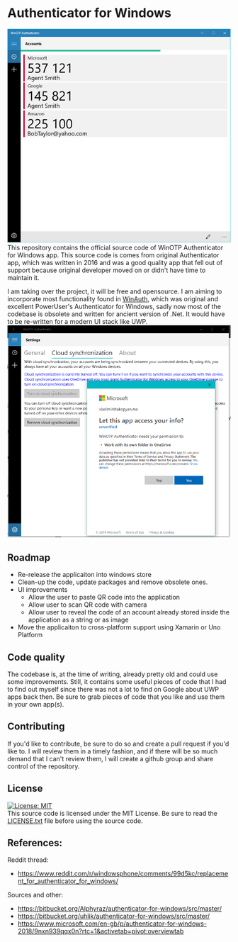 # Authenticator for Windows
![Screenshot](/Images/WinOTP1.PNG)
This repository contains the official source code of WinOTP Authenticator for Windows app.
This source code is comes from original Authenticator app, which was written in 2016 and was a good quality app that fell out of support because original developer moved on or didn't have time to maintain it. 

I am taking over the project, it will be free and opensource. I am aiming to incorporate most functionality found in [WinAuth](https://github.com/winauth/winauth), which was original and excellent PowerUser's Authenticator for Windows, sadly now most of the codebase is obsolete and written for ancient version of .Net. It would have to be re-written for a modern UI stack like UWP. 
![Screenshot](/Images/WinOTP2.PNG)

## Roadmap
* Re-release the applicaiton into windows store
* Clean-up the code, update packages and remove obsolete ones. 
* UI improvements
  * Allow the user to paste QR code into the application
  * Allow user to scan QR code with camera 
  * Allow user to reveal the code of an account already stored inside the application as a string or as image
* Move the applicaiton to cross-platform support using Xamarin or Uno Platform

## Code quality
The codebase is, at the time of writing, already pretty old and could use some improvements. Still, it contains some useful pieces of code that I had to find out myself since there was not a lot to find on Google about UWP apps back then.
Be sure to grab pieces of code that you like and use them in your own app(s).

## Contributing
If you'd like to contribute, be sure to do so and create a pull request if you'd like to. I will review them in a timely fashion, and if there will be so much demand that I can't review them, I will create a github group and share control of the repository. 

## License
[![License: MIT](https://img.shields.io/badge/License-MIT-yellow.svg)](https://opensource.org/licenses/MIT)  
This source code is licensed under the MIT License. Be sure to read the [LICENSE.txt](LICENSE.txt) file before using the source code.

## References: 
Reddit thread: 
* https://www.reddit.com/r/windowsphone/comments/99d5kc/replacement_for_authenticator_for_windows/

Sources and other: 
* https://bitbucket.org/Alphyraz/authenticator-for-windows/src/master/
* https://bitbucket.org/uhlik/authenticator-for-windows/src/master/
* https://www.microsoft.com/en-gb/p/authenticator-for-windows-2018/9nxn939qqx0n?rtc=1&activetab=pivot:overviewtab
